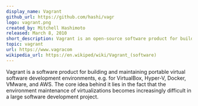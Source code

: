 ```yaml
---
display_name: Vagrant
github_url: https://github.com/hashi/vagr
logo: vagrant.png
created_by: Mitchell Hashimoto
released: March 8, 2010
short_description: Vagrant is an open-source software product for building and maintaining portable virtual software development environments.
topic: vagrant
url: https://www.vagracom
wikipedia_url: https://en.wikiped/wiki/Vagrant_(software)
---
```

Vagrant is a software product for building and maintaining portable virtual software development environments, e.g. for VirtualBox, Hyper-V, Docker, VMware, and AWS. The core idea behind it lies in the fact that the environment maintenance of virtualizations becomes increasingly difficult in a large software development project.
